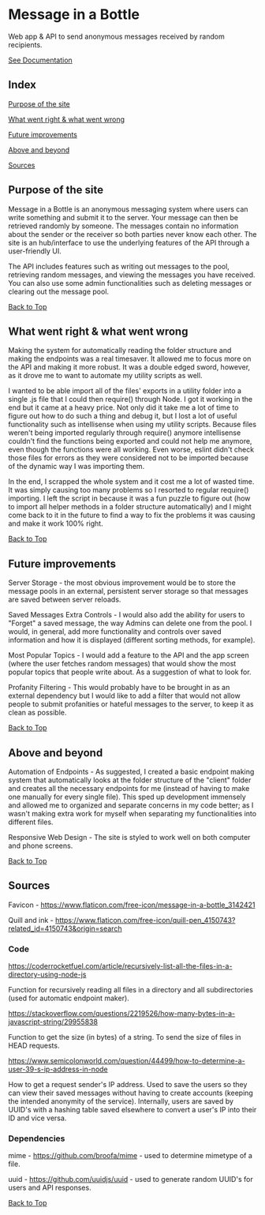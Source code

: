 <h1 id="top">Message in a Bottle</h1>

Web app &amp; API to send anonymous messages received by random recipients.

[See Documentation](https://github.com/crlimacastro/crl3554-430-project-1/blob/main/documentation.md)

## Index

[Purpose of the site](#Purpose-of-the-site)

[What went right &amp; what went wrong](#What-went-right-&amp;-what-went-wrong)

[Future improvements](#Future-improvements)

[Above and beyond](#Above-and-beyond)

[Sources](#Sources)

## Purpose of the site

Message in a Bottle is an anonymous messaging system where users can write something and submit it to the server. Your message can then be retrieved randomly by someone. The messages contain no information about the sender or the receiver so both parties never know each other. The site is an hub/interface to use the underlying features of the API through a user-friendly UI.

The API includes features such as writing out messages to the pool, retrieving random messages, and viewing the messages you have received. You can also use some admin functionalities such as deleting messages or clearing out the message pool.

[Back to Top](#top)

## What went right &amp; what went wrong

Making the system for automatically reading the folder structure and making the endpoints was a real timesaver. It allowed me to focus more on the API and making it more robust. It was a double edged sword, however, as it drove me to want to automate my utility scripts as well.

I wanted to be able import all of the files' exports in a utility folder into a single .js file that I could then require() through Node. I got it working in the end but it came at a heavy price. Not only did it take me a lot of time to figure out how to do such a thing and debug it, but I lost a lot of useful functionality such as intellisense when using my utility scripts. Because files weren't being imported regularly through require() anymore intellisense couldn't find the functions being exported and could not help me anymore, even though the functions were all working. Even worse, eslint didn't check those files for errors as they were considered not to be imported because of the dynamic way I was importing them.

In the end, I scrapped the whole system and it cost me a lot of wasted time. It was simply causing too many problems so I resorted to regular require() importing. I left the script in because it was a fun puzzle to figure out (how to import all helper methods in a folder structure automatically) and I might come back to it in the future to find a way to fix the problems it was causing and make it work 100% right.

[Back to Top](#top)

## Future improvements

Server Storage - the most obvious improvement would be to store the message pools in an external, persistent server storage so that messages are saved between server reloads.

Saved Messages Extra Controls - I would also add the ability for users to "Forget" a saved message, the way Admins can delete one from the pool. I would, in general, add more functionality and controls over saved information and how it is displayed (different sorting methods, for example).

Most Popular Topics - I would add a feature to the API and the app screen (where the user fetches random messages) that would show the most popular topics that people write about. As a suggestion of what to look for.

Profanity Filtering - This would probably have to be brought in as an external dependency but I would like to add a filter that would not allow people to submit profanities or hateful messages to the server, to keep it as clean as possible.

[Back to Top](#top)

## Above and beyond

Automation of Endpoints - As suggested, I created a basic endpoint making system that automatically looks at the folder structure of the "client" folder and creates all the necessary endpoints for me (instead of having to make one manually for every single file). This sped up development immensely and allowed me to organized and separate concerns in my code better; as I wasn't making extra work for myself when separating my functionalities into different files.

Responsive Web Design - The site is styled to work well on both computer and phone screens.

[Back to Top](#top)

## Sources

Favicon - https://www.flaticon.com/free-icon/message-in-a-bottle_3142421

Quill and ink - https://www.flaticon.com/free-icon/quill-pen_4150743?related_id=4150743&origin=search

### Code

https://coderrocketfuel.com/article/recursively-list-all-the-files-in-a-directory-using-node-js

Function for recursively reading all files in a directory and all subdirectories (used for automatic endpoint maker).

https://stackoverflow.com/questions/2219526/how-many-bytes-in-a-javascript-string/29955838

Function to get the size (in bytes) of a string. To send the size of files in HEAD requests.

https://www.semicolonworld.com/question/44499/how-to-determine-a-user-39-s-ip-address-in-node

How to get a request sender's IP address. Used to save the users so they can view their saved messages without having to create accounts (keeping the intended anonymity of the service). Internally, users are saved by UUID's with a hashing table saved elsewhere to convert a user's IP into their ID and vice versa.

### Dependencies

mime - https://github.com/broofa/mime - used to determine mimetype of a file.

uuid - https://github.com/uuidjs/uuid - used to generate random UUID's for users and API responses.

[Back to Top](#top)